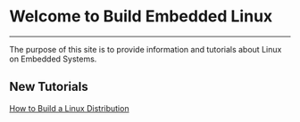 # Welcome to Build Embedded Linux
---
The purpose of this site is to provide information and tutorials about Linux on Embedded Systems.

## New Tutorials
[How to Build a Linux Distribution](embedded_systems/linux_distribution/linux_distro.md)
